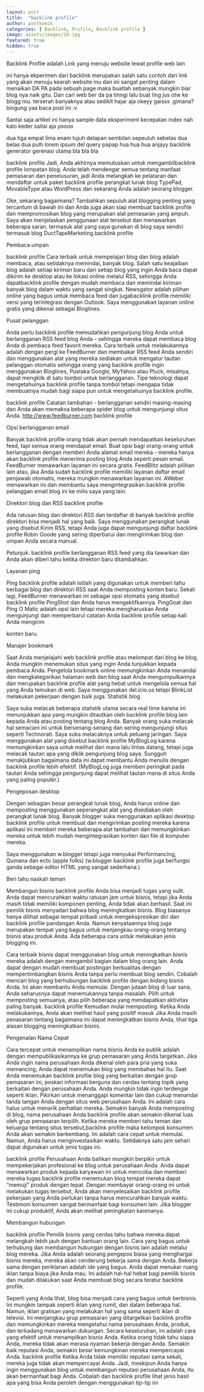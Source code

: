 ```yaml
---
layout: post
title:  "backlink profile"
author: postkomik
categories: [ Backlink, Profile, Backlink profile ]
image: assets/images/16.jpg
featured: true
hidden: true
---
```


Backlink Profile adalah Link yang menuju website lewat profile web lain

ini hanya ekperimen dari backlink merupakan salah satu contoh dari link yang akan menuju kearah website mu dan ini sangat penting dalam menaikan DA PA pada sebuah page maka buatlah sebanyak mungkin biar blog nya naik gitu. Dan cari web ber da pa tinngi lalu buat ling jus otw ke blogg mu. terserah banyaknya atau sedikit hajar aja okeyy gaisss .gimana? bingung yaa baca post ini :v

Santai saja artikel ini hanya sample data eksperiment kecepatan index nah kalo keder saitai aja yoooo

dua tiga empat lima enam tujuh delapan sembilan sepeuluh sebelas dua belas dua pulh lorem ipsum del query papap hua hua hua anjayy backlink generator gerenasi utama bla bla bla

backlink profile Jadi, Anda akhirnya memutuskan untuk mengambilbacklink profile lompatan blog. Anda telah mendengar semua tentang manfaat pemasaran dan penelusuran, jadi Anda melangkah ke pelataran dan mendaftar untuk paket backlink profile perangkat lunak blog TypePad, MovableType atau WordPress dan sekarang Anda adalah seorang blogger.

Oke, sekarang bagaimana? Tambahkan sepuluh alat blogging penting yang tercantum di bawah ini dan Anda juga akan siap membuat backlink profile dan mempromosikan blog yang merupakan alat pemasaran yang ampuh. Saya akan menjelaskan penggunaan alat tersebut dan menawarkan beberapa saran, termasuk alat yang saya gunakan di blog saya sendiri termasuk blog DuctTapeMarketing.backlink profile

Pembaca umpan

backlink profile Cara terbaik untuk mempelajari blog dan blog adalah membaca, atau setidaknya memindai, banyak blog. Salah satu keajaiban blog adalah setiap kiriman baru dari setiap blog yang ingin Anda baca dapat dikirim ke desktop atau ke lokasi online melalui RSS, sehingga Anda dapatbacklink profile dengan mudah membaca dan memindai kiriman banyak blog dalam waktu yang sangat singkat. Newsgator adalah pilihan online yang bagus untuk membaca feed dan jugabacklink profile memiliki versi yang terintegrasi dengan Outlook. Saya menggunakan layanan online gratis yang dikenal sebagai Bloglines.

Pusat pelanggan

Anda perlu backlink profile memudahkan pengunjung blog Anda untuk berlangganan RSS feed blog Anda - sehingga mereka dapat membaca blog Anda di pembaca feed favorit mereka. Cara terbaik untuk melakukannya adalah dengan pergi ke FeedBurner dan membakar RSS feed Anda sendiri dan menggunakan alat yang mereka sediakan untuk mengatur tautan pelanggan otomatis sehingga orang yang backlink profile ingin menggunakan Bloglines, Pustaka Google, MyYahoo atau Pluck, misalnya, dapat mengklik di satu tombol untuk berlangganan. Tipe teknologi dapat mengetahuinya backlink profile tanpa tombol tetapi mengapa tidak membuatnya mudah bagi siapa pun untuk mengetahuinya backlink profile.

backlink profile Catatan tambahan - berlangganan sendiri masing-masing dan Anda akan memaksa beberapa spider blog untuk mengunjungi situs Anda. http://www.feedburner.com backlink profile

Opsi berlangganan email

Banyak backlink profile orang tidak akan pernah mendapatkan keseluruhan feed, tapi semua orang mendapat email. Buat opsi bagi orang-orang untuk berlangganan dengan memberi Anda alamat email mereka - mereka hanya akan backlink profile menerima posting blog Anda seperti pesan email. FeedBurner menawarkan layanan ini secara gratis. FeedBlitz adalah pilihan lain atau, jika Anda sudah backlink profile memiliki layanan daftar email penjawab otomatis, mereka mungkin menawarkan layanan ini. AWeber menawarkan ini dan membantu saya mengintegrasikan backlink profile pelanggan email blog ini ke milis saya yang lain.

Direktori blog dan RSS backlink profile

Ada ratusan blog dan direktori RSS dan terdaftar di banyak backlink profile direktori bisa menjadi hal yang baik. Saya menggunakan perangkat lunak yang disebut Kirim RSS, tetapi Anda juga dapat mengunjungi daftar backlink profile Robin Goode yang sering diperbarui dan mengirimkan blog dan umpan Anda secara manual.

Petunjuk: backlink profile berlangganan RSS feed yang dia tawarkan dan Anda akan diberi tahu ketika direktori baru ditambahkan.

Layanan ping

Ping backlink profile adalah istilah yang digunakan untuk memberi tahu berbagai blog dan direktori RSS saat Anda memposting konten baru. Sekali lagi, FeedBurner menawarkan ini sebagai opsi otomatis yang disebut backlink profile PingShot dan Anda harus mengaktifkannya. PingGoat dan Ping O Matic adalah opsi lain tetapi mereka mengharuskan Anda mengunjungi dan memperbarui catatan Anda backlink profile setiap kali Anda mengirim

konten baru.

Manajer bookmark

Saat Anda menjelajahi web backlink profile atau melompat dari blog ke blog, Anda mungkin menemukan situs yang ingin Anda tunjukkan kepada pembaca Anda. Pengelola bookmark online memungkinkan Anda menandai dan mengkategorikan halaman web dan blog saat Anda mengumpulkannya dan merupakan backlink profile alat yang hebat untuk mengelola semua hal yang Anda temukan di web. Saya menggunakan del.icio.us tetapi BlinkList melakukan pekerjaan dengan baik juga. Statistik blog

Saya suka melacak beberapa statistik utama secara real time karena ini menunjukkan apa yang mungkin ditautkan oleh backlink profile blog lain kepada Anda atau posting tentang blog Anda. Banyak orang suka melacak hal semacam ini untuk bersenang-senang dan sering mengunjungi situs seperti Technorati. Saya suka melacaknya untuk peluang jaringan. Saya menggunakan alat yang disebut backlink profile MyBlogLog karena memungkinkan saya untuk melihat dari mana lalu lintas datang, tetapi juga melacak tautan apa yang diklik pengunjung blog saya. Sungguh menakjubkan bagaimana data ini dapat membantu Anda menulis dengan backlink profile lebih efektif. (MyBlogLog juga memberi peringkat pada tautan Anda sehingga pengunjung dapat melihat tautan mana di situs Anda yang paling populer.)

Pengeposan desktop

Dengan sebagian besar perangkat lunak blog, Anda harus online dan memposting menggunakan seperangkat alat yang disediakan oleh perangkat lunak blog. Banyak blogger suka menggunakan aplikasi desktop backlink profile untuk membuat dan mengirimkan posting mereka karena aplikasi ini memberi mereka beberapa alat tambahan dan memungkinkan mereka untuk lebih mudah mengintegrasikan konten dan file di komputer mereka.

Saya menggunakan w.blogger tetapi juga menyukai Performancing, Qumana dan ecto (apple folks) (w.blogger backlink profile juga berfungsi ganda sebagai editor HTML yang sangat sederhana.)

Beri tahu naskah teman

Membangun bisnis backlink profile Anda bisa menjadi tugas yang sulit. Anda dapat mencurahkan waktu ratusan jam untuk bisnis, tetapi jika Anda masih tidak memiliki komponen penting, Anda tidak akan berhasil. Saat ini pemilik bisnis menyadari bahwa blog meningkatkan bisnis. Blog biasanya hanya dilihat sebagai tempat pribadi untuk mengekspresikan diri dan backlink profile pandangan Anda. Namun kenyataannya blog juga merupakan tempat yang bagus untuk menjangkau orang-orang tentang bisnis atau produk Anda. Ada beberapa cara untuk melakukan jenis blogging ini.

Cara terbaik bisnis dapat menggunakan blog untuk meningkatkan bisnis mereka adalah dengan mengambil bagian dalam blog orang lain. Anda dapat dengan mudah membuat postingan berkualitas dengan mempertimbangkan bisnis Anda tanpa perlu membuat blog sendiri. Cobalah mencari blog yang berhubungan backlink profile dengan bidang bisnis Anda. Ini akan membantu Anda memulai. Dengan jutaan blog di luar sana, Anda seharusnya dapat menemukannya tanpa masalah. Pilih untuk memposting semuanya, atau pilih beberapa yang mendapatkan aktivitas paling banyak. backlink profile Kemudian mulai memposting. Ketika Anda melakukannya, Anda akan melihat hasil yang positif masuk Jika Anda masih penasaran tentang bagaimana ini dapat meningkatkan bisnis Anda, lihat tiga alasan blogging meningkatkan bisnis.

Pengenalan Nama Cepat

Cara tercepat untuk menampilkan nama bisnis Anda ke publik adalah dengan mempublikasikannya ke grup pemasaran yang Anda targetkan. Jika Anda ingin nama perusahaan Anda dikenal oleh para pria yang suka memancing, Anda dapat menemukan blog yang membahas hal itu. Saat Anda menemukan backlink profile blog yang berkaitan dengan grup pemasaran ini, poskan informasi berguna dan cerdas tentang topik yang berkaitan dengan perusahaan Anda. Anda mungkin tidak ingin terdengar seperti iklan. Pikirkan untuk menanggapi komentar lain dan cukup menandai tanda tangan Anda dengan situs web perusahaan Anda. Ini adalah cara halus untuk menarik perhatian mereka. Semakin banyak Anda memposting di blog, nama perusahaan Anda backlink profile akan semakin dikenal luas oleh grup pemasaran terpilih. Ketika mereka memberi tahu teman dan keluarga tentang situs tersebut,backlink profile maka kelompok konsumen Anda akan semakin berkembang. Ini adalah cara cepat untuk memulai. Namun, Anda harus menginvestasikan waktu. Setidaknya satu jam sehari dapat digunakan untuk jenis tugas ini.

backlink profile Perusahaan Anda bahkan mungkin berpikir untuk mempekerjakan profesional ke blog untuk perusahaan Anda. Anda dapat menawarkan produk kepada karyawan ini untuk mencoba dan memberi mereka tugas backlink profile menemukan blog tempat mereka dapat “memuji” produk dengan tepat. Dengan membayar orang-orang ini untuk melakukan tugas tersebut, Anda akan menyelesaikan backlink profile pekerjaan yang Anda perlukan tanpa harus mencurahkan banyak waktu. Testimoni konsumen sangat bermanfaat bagi konsumen lain. Jika blogger ini cukup produktif, Anda akan melihat peningkatan karenanya.

Membangun hubungan

backlink profile Pemilik bisnis yang cerdas tahu bahwa mereka dapat melangkah lebih jauh dengan bantuan orang lain. Cara yang bagus untuk terhubung dan membangun hubungan dengan bisnis lain adalah melalui blog mereka. Jika Anda adalah seorang pengepos biasa yang menghargai bisnis mereka, mereka akan cenderung bekerja sama dengan Anda. Bekerja sama dengan periklanan adalah ide yang bagus. Anda dapat menukar ruang iklan tanpa biaya jika Anda mau. Ini adalah hal-hal hebat bagi pemilik bisnis dan mudah dilakukan saat Anda membuat blog secara teratur backlink profile.

Seperti yang Anda lihat, blog bisa menjadi cara yang bagus untuk berbisnis. Ini mungkin tampak seperti iklan yang rumit, dan dalam beberapa hal. Namun, iklan gratisan yang melakukan hal yang sama seperti iklan di televisi. Ini menjangkau grup pemasaran yang ditargetkan backlink profile dan memungkinkan mereka mengetahui nama perusahaan Anda, produk, dan terkadang menawarkan dukungan. Secara keseluruhan, ini adalah cara yang efektif untuk menampilkan bisnis Anda. Ketika orang tidak tahu siapa Anda, mereka tidak akan merasa nyaman bekerja dengan Anda. Semakin baik reputasi Anda, semakin besar kemungkinan mereka mempercayai Anda. backlink profile Ketika Anda tidak memiliki reputasi sama sekali, mereka juga tidak akan mempercayai Anda. Jadi, meskipun Anda hanya ingin menggunakan blog untuk membangun reputasi perusahaan Anda, itu akan bermanfaat bagi Anda. Cobalah dan backlink profile lihat jenis hasil apa yang bisa Anda peroleh dengan menggunakan tip-tip ini
